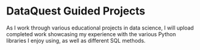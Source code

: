 # DataQuest Guided Projects
As I work through various educational projects in data science, I will upload completed work showcasing my experience with the various Python libraries I enjoy using, as well as different SQL methods.

